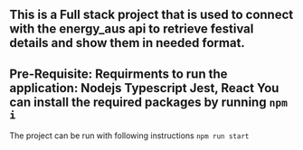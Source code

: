 This is a  Full stack project that is used to connect with the energy_aus api to retrieve festival details 
and show them in needed format.
----------------------------------------------------------------------------------------------------
Pre-Requisite:
Requirments to run the application: Nodejs Typescript Jest, React You can install the required packages by running `npm i`
-----------------------------------------------------------------------------------------------------
The project can be run with following instructions `npm run start`